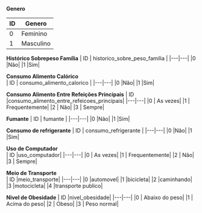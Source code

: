 **Genero**


| ID | Genero |
|---|---|
|	0  |Feminino  |
|	1  |Masculino |


**Histórico Sobrepeso Família**	
| ID | historico_sobre_peso_familia |
|---|---|
|0	|Não|
|1	|Sim|



**Consumo Alimento Calórico**	
| ID | consumo_alimento_calorico |
|---|---|
|0	|Não|
|1	|Sim|


**Consumo Alimento Entre Refeições Principais**	
| ID |consumo_alimento_entre_refeicoes_principais|
|---|---|
|0	| As vezes|
|1	| Frequentemente|
|2	| Não|
|3	| Sempre|

**Fumante**	
| ID | fumante |
|---|---|
|0	|Não|
|1	|Sim|


**Consumo de refrigerante**	
| ID | consumo_refrigerante |
|---|---|
|0	|Não|
|1	|Sim|


**Uso de Computador**	
| ID |uso_computador|
|---|---|
|0	| As vezes|
|1	| Frequentemente|
|2	| Não|
|3	| Sempre|


**Meio de Transporte**	
| ID |meio_transporte|
|---|---|
|0	|automovel|
|1	|bicicleta|
|2	|caminhando|
|3	|motocicleta|
|4	|transporte publico|


**Nivel de Obesidade**
| ID |nivel_obesidade|
|---|---|
|0  | Abaixo do peso|
|1	| Acima do peso|
|2	| Obeso|
|3	| Peso normal|